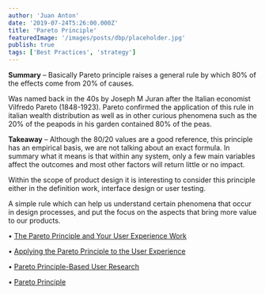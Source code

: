 ```yaml
---
author: 'Juan Anton'
date: '2019-07-24T5:26:00.000Z'
title: 'Pareto Principle'
featuredImage: '/images/posts/dbp/placeholder.jpg'
publish: true
tags: ['Best Practices', 'strategy']
---
```


**Summary** – Basically Pareto principle raises a general rule by which 80% of the effects come from 20% of causes.

Was named back in the 40s by Joseph M Juran after the Italian economist Vilfredo Pareto (1848-1923). Pareto confirmed the application of this rule in italian wealth distribution as well as in other curious phenomena such as the 20% of the peapods in his garden contained 80% of the peas.

**Takeaway** – Although the 80/20 values are a good reference, this principle has an empirical basis, we are not talking about an exact formula. In summary what it means is that within any system, only a few main variables affect the outcomes and most other factors will return little or no impact.

Within the scope of product design it is interesting to consider this principle either in the definition work, interface design or user testing.

A simple rule which can help us understand certain phenomena that occur in design processes, and put the focus on the aspects that bring more value to our products.

• [The Pareto Principle and Your User Experience Work](https://www.interaction-design.org/literature/article/the-pareto-principle-and-your-user-experience-work)

• [Applying the Pareto Principle to the User Experience](https://measuringu.com/pareto-ux/)

• [Pareto Principle-Based User Research](http://uxmag.com/articles/pareto-principle-based-user-research)

• [Pareto Principle](https://en.wikipedia.org/wiki/Pareto_principle)
